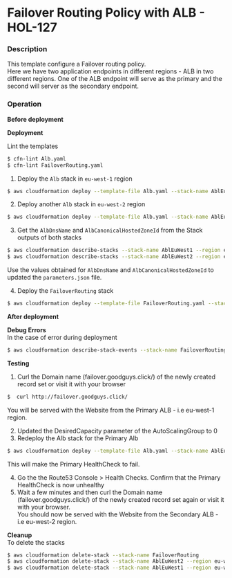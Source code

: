 # Failover Routing Policy with ALB - HOL-127

### Description

This template configure a Failover routing policy.  
Here we have two application endpoints in different regions - ALB in two different regions.
One of the ALB endpoint will serve as the primary and the second will server as the secondary endpoint.

### Operation

**Before deployment**

**Deployment**

Lint the templates

```bash
$ cfn-lint Alb.yaml
$ cfn-lint FailoverRouting.yaml
```

1. Deploy the `Alb` stack in `eu-west-1` region

```bash
$ aws cloudformation deploy --template-file Alb.yaml --stack-name AblEuWest1 --region eu-west-1
```

2. Deploy another `Alb` stack in `eu-west-2` region

```bash
$ aws cloudformation deploy --template-file Alb.yaml --stack-name AblEuWest2 --region eu-west-2
```

3. Get the `AlbDnsName` and `AlbCanonicalHostedZoneId` from the Stack outputs of both stacks

```bash
$ aws cloudformation describe-stacks --stack-name AblEuWest1 --region eu-west-1 --query "Stacks[0].Outputs" --no-cli-pager
$ aws cloudformation describe-stacks --stack-name AblEuWest2 --region eu-west-2 --query "Stacks[0].Outputs" --no-cli-pager
```

Use the values obtained for `AlbDnsName` and `AlbCanonicalHostedZoneId` to updated the `parameters.json` file.

4. Deploy the `FailoverRouting` stack

```bash
$ aws cloudformation deploy --template-file FailoverRouting.yaml --stack-name FailoverRouting --parameter-overrides file://parameters.json
```

**After deployment**

**Debug Errors**  
In the case of error during deployment

```bash
$ aws cloudformation describe-stack-events --stack-name FailoverRouting > events.json
```

**Testing**

1. Curl the Domain name (failover.goodguys.click/) of the newly created record set or visit it with your browser

```bash
$  curl http://failover.goodguys.click/
```

You will be served with the Website from the Primary ALB - i.e eu-west-1 region.

2. Updated the DesiredCapacity parameter of the AutoScalingGroup to 0
3. Redeploy the Alb stack for the Primary Alb

```bash
$ aws cloudformation deploy --template-file Alb.yaml --stack-name AblEuWest1 --region eu-west-1
```

This will make the Primary HealthCheck to fail.

4. Go the the Route53 Console > Health Checks. Confirm that the Primary HealthCheck is now unhealthy
5. Wait a few minutes and then curl the Domain name (failover.goodguys.click/) of the newly created record set again or visit it with your browser.  
   You should now be served with the Website from the Secondary ALB - i.e eu-west-2 region.

**Cleanup**  
To delete the stacks

```bash
$ aws cloudformation delete-stack --stack-name FailoverRouting
$ aws cloudformation delete-stack --stack-name AblEuWest2 --region eu-west-2
$ aws cloudformation delete-stack --stack-name AblEuWest1 --region eu-west-1
```
